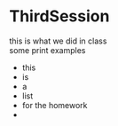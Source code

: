 # ThirdSession
this is what we did in class <br>
some print examples 
- this 
- is 
- a 
- list
- for the homework
- 
